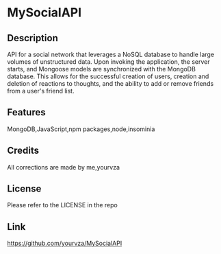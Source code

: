 # MySocialAPI



## Description

API for a social network that leverages a NoSQL database to handle large volumes of unstructured data. Upon invoking the application, the server starts, and Mongoose models are synchronized with the MongoDB database. This allows for the successful creation of users, creation and deletion of reactions to thoughts, and the ability to add or remove friends from a user's friend list.


## Features
MongoDB,JavaScript,npm packages,node,insominia

## Credits
All corrections are made by me,yourvza


## License 
Please refer to the LICENSE in the repo

## Link
https://github.com/yourvza/MySocialAPI

  
